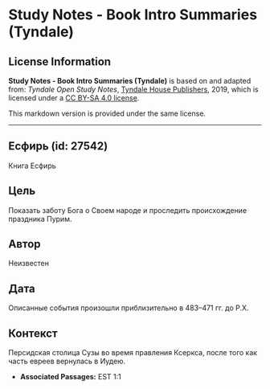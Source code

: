 # Study Notes - Book Intro Summaries (Tyndale)

## License Information

**Study Notes - Book Intro Summaries (Tyndale)** is based on and adapted from: _Tyndale Open Study Notes_, [Tyndale House Publishers](https://tyndaleopenresources.com/), 2019, which is licensed under a [CC BY-SA 4.0 license](https://creativecommons.org/licenses/by-sa/4.0/legalcode.en).

This markdown version is provided under the same license.



--------------------------------

## Есфирь (id: 27542)

Книга Есфирь

Цель
----

Показать заботу Бога о Своем народе и проследить происхождение праздника Пурим.

Автор
-----

Неизвестен

Дата
----

Описанные события произошли приблизительно в 483–471 гг. до Р.Х.

Контекст
--------

Персидская столица Сузы во время правления Ксеркса, после того как часть евреев вернулась в Иудею.

* **Associated Passages:** EST 1:1


